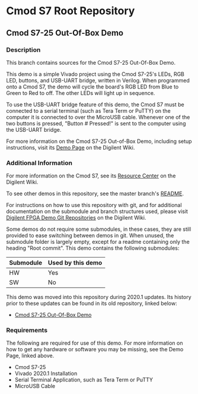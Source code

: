 # Cmod S7 Root Repository

## Cmod S7-25 Out-Of-Box Demo

### Description

This branch contains sources for the Cmod S7-25 Out-Of-Box Demo.

This demo is a simple Vivado project using the Cmod S7-25's LEDs, RGB LED, buttons, and USB-UART bridge, written in Verilog. When programmed onto a Cmod S7, the demo will cycle the board's RGB LED from Blue to Green to Red to off. The other LEDs will light up in sequence.

To use the USB-UART bridge feature of this demo, the Cmod S7 must be connected to a serial terminal (such as Tera Term or PuTTY) on the computer it is connected to over the MicroUSB cable. Whenever one of the two buttons is pressed, "Button # Pressed!" is sent to the computer using the USB-UART bridge.

For more information on the Cmod S7-25 Out-of-Box Demo, including setup instructions, visit its [Demo Page](https://reference.digilentinc.com/reference/programmable-logic/cmod-s7/oob-demo/staging) on the Digilent Wiki.

### Additional Information

For more information on the Cmod S7, see its [Resource Center](https://reference.digilentinc.com/reference/programmable-logic/cmod-s7/start) on the Digilent Wiki.

To see other demos in this repository, see the master branch's [README](https://github.com/ArtVVB/Cmod-S7).

For instructions on how to use this repository with git, and for additional documentation on the submodule and branch structures used, please visit [Digilent FPGA Demo Git Repositories](https://reference.digilentinc.com/reference/programmable-logic/documents/git) on the Digilent Wiki.

Some demos do not require some submodules, in these cases, they are still provided to ease switching between demos in git. When unused, the submodule folder is largely empty, except for a readme containing only the heading "Root commit". This demo contains the following submodules:

| Submodule | Used by this demo |
|-----------|-------------------|
| HW        | Yes               |
| SW        | No                |

This demo was moved into this repository during 2020.1 updates. Its history prior to these updates can be found in its old repository, linked below:
* [Cmod S7-25 Out-Of-Box Demo](https://github.com/Digilent/Cmod-S7-25-OOB)

### Requirements

The following are required for use of this demo. For more information on how to get any hardware or software you may be missing, see the Demo Page, linked above.

* Cmod S7-25
* Vivado 2020.1 Installation
* Serial Terminal Application, such as Tera Term or PuTTY
* MicroUSB Cable